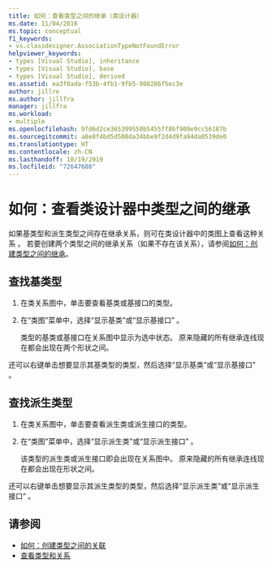 ```yaml
---
title: 如何：查看类型之间的继承（类设计器）
ms.date: 11/04/2016
ms.topic: conceptual
f1_keywords:
- vs.classdesigner.AssociationTypeNotFoundError
helpviewer_keywords:
- types [Visual Studio], inheritance
- types [Visual Studio], base
- types [Visual Studio], derived
ms.assetid: ea3f0ada-f53b-4fb1-9fb5-908286f5ec3e
author: jillre
ms.author: jillfra
manager: jillfra
ms.workload:
- multiple
ms.openlocfilehash: 9fd6d2ce365399550b5455ff8bf909e9cc56187b
ms.sourcegitcommit: a8e8f4bd5d508da34bbe9f2d4d9fa94da0539de0
ms.translationtype: HT
ms.contentlocale: zh-CN
ms.lasthandoff: 10/19/2019
ms.locfileid: "72647688"
---
```

# <a name="how-to-view-inheritance-between-types-in-class-designer"></a>如何：查看类设计器中类型之间的继承

如果基类型和派生类型之间存在继承关系，则可在类设计器中的类图上查看这种关系  。 若要创建两个类型之间的继承关系（如果不存在该关系），请参阅[如何：创建类型之间的继承](how-to-create-inheritance-between-types.md)。

## <a name="to-find-the-base-type"></a>查找基类型

1. 在类关系图中，单击要查看基类或基接口的类型。

2. 在“类图”菜单中，选择“显示基类”或“显示基接口”    。

     类型的基类或基接口在关系图中显示为选中状态。 原来隐藏的所有继承连线现在都会出现在两个形状之间。

还可以右键单击想要显示其基类型的类型，然后选择“显示基类”或“显示基接口”   。

## <a name="to-find-the-derived-types"></a>查找派生类型

1. 在类关系图中，单击要查看派生类或派生接口的类型。

2. 在“类图”菜单中，选择“显示派生类”或“显示派生接口”    。

     该类型的派生类或派生接口即会出现在关系图中。 原来隐藏的所有继承连线现在都会出现在形状之间。

还可以右键单击想要显示其派生类型的类型，然后选择“显示派生类”或“显示派生接口”   。

## <a name="see-also"></a>请参阅

- [如何：创建类型之间的关联](how-to-create-associations-between-types.md)
- [查看类型和关系](designing-and-viewing-classes-and-types.md)